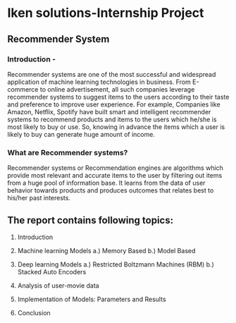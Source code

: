 # Iken solutions-Internship Project
## Recommender System


### Introduction - 

Recommender systems are one of the most successful and widespread application of machine learning technologies in business. From E-commerce to online advertisement, all such companies leverage recommender systems to suggest items to the users according to their taste and preference to improve user experience. For example, Companies like Amazon, Netflix, Spotify have built smart and intelligent recommender systems to recommend products and items to the users which he/she is most likely to buy or use. So, knowing in advance the items which a user is likely to buy can generate huge amount of income.

### What are Recommender systems?

Recommender systems or Recommendation engines are algorithms which provide most relevant and accurate items to the user by filtering out items from a huge pool of information base. It learns from the data of user behavior towards products and produces outcomes that relates best to his/her past interests. 

## The report contains following topics:

1) Introduction

2) Machine learning Models
	a.) Memory Based 
	b.) Model Based 

3) Deep learning Models
	a.) Restricted Boltzmann Machines (RBM)
	b.) Stacked Auto Encoders

4) Analysis of user-movie data

5) Implementation of Models: Parameters and Results

6) Conclusion
